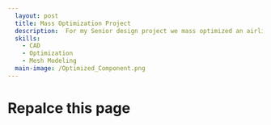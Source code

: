 ```yaml
---
  layout: post
  title: Mass Optimization Project
  description:  For my Senior design project we mass optimized an airline seat using Altair Inspire
  skills: 
    - CAD
    - Optimization
    - Mesh Modeling
  main-image: /Optimized_Component.png
---
```



# Repalce this page